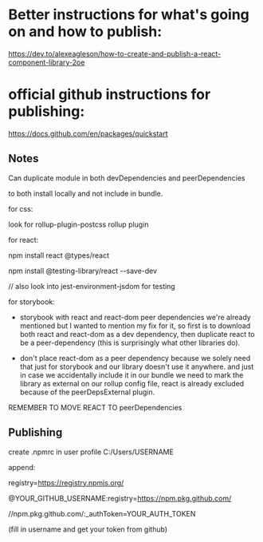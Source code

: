 # Better instructions for what's going on and how to publish:
https://dev.to/alexeagleson/how-to-create-and-publish-a-react-component-library-2oe

# official github instructions for publishing:
https://docs.github.com/en/packages/quickstart

## Notes

Can duplicate module in both devDependencies and peerDependencies

to both install locally and not include in bundle.


for css:

look for rollup-plugin-postcss rollup plugin


for react:

npm install react @types/react

npm install @testing-library/react --save-dev

// also look into jest-environment-jsdom for testing

for storybook:

- storybook with react and react-dom peer dependencies
we're already mentioned but I wanted to mention my
fix for it, so first is to download both react and
react-dom as a dev dependency, then duplicate react
to be a peer-dependency (this is surprisingly what
other libraries do).

- don't place react-dom as a peer dependency because
we solely need that just for storybook and our library
doesn't use it anywhere. and just in case we accidentally
include it in our bundle we need to mark the library
as external on our rollup config file, react is already
excluded because of the peerDepsExternal plugin. 

REMEMBER TO MOVE REACT TO peerDependencies


## Publishing

create .npmrc in user profile C:/Users/USERNAME


append:

registry=https://registry.npmjs.org/

@YOUR_GITHUB_USERNAME:registry=https://npm.pkg.github.com/

//npm.pkg.github.com/:_authToken=YOUR_AUTH_TOKEN


(fill in username and get your token from github)